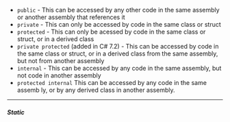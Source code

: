 - `public` - This can be accessed by any other code in the same assembly or another assembly that references it
- `private` - This can only be accessed by code in the same class or struct
- `protected` - This can only be acessed by code in the same class or struct, or in a derived class
- `private protected` (added in C# 7.2) - This can be accessed by code in the same class or struct, or in a derived class from the same assembly, but not from another assembly
- `internal` - This can be accessed by any code in the same assembly, but not code in another assembly
- `protected internal` This can be accessed by any code in the same assemb ly, or by any derived class in another assembly.

---

##### Static #####
